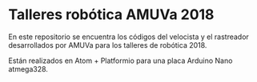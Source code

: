 # Talleres robótica AMUVa 2018

En este repositorio se encuentra los códigos del velocista y el rastreador desarrollados por AMUVa para los talleres de robótica 2018.

Están realizados en Atom + Platformio para una placa Arduino Nano atmega328.
